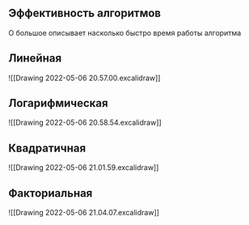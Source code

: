 ## Эффективность алгоритмов
O большое описывает насколько быстро время работы алгоритма

## Линейная
![[Drawing 2022-05-06 20.57.00.excalidraw]]



## Логарифмическая
![[Drawing 2022-05-06 20.58.54.excalidraw]]


## Квадратичная
![[Drawing 2022-05-06 21.01.59.excalidraw]]

## Факториальная
![[Drawing 2022-05-06 21.04.07.excalidraw]]